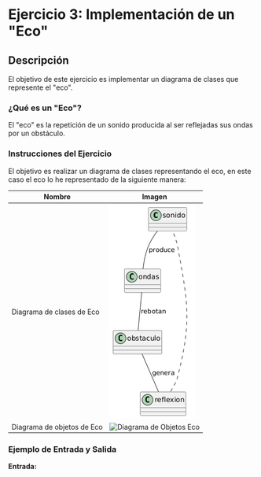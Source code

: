 # Ejercicio 3: Implementación de un "Eco"

## Descripción

El objetivo de este ejercicio es implementar un diagrama de clases que represente el "eco".

### ¿Qué es un "Eco"?

El "eco" es la repetición de un sonido producida al ser reflejadas sus ondas por un obstáculo.

### Instrucciones del Ejercicio

El objetivo es realizar un diagrama de clases representando el eco, en este caso el eco lo he representado de la siguiente manera:

| Nombre                      | Imagen                                                         |
|-----------------------------|----------------------------------------------------------------|
| Diagrama de clases de Eco   | ![Diagrama de Clases Eco](/entregas/delrioMario/Ejercicio3/PlantUML_eco.png)             |
| Diagrama de objetos de Eco  | ![Diagrama de Objetos Eco](/entregas/lostalAlvaro/reto001/img/EcoObjetos.svg)           |
### Ejemplo de Entrada y Salida

**Entrada:**

